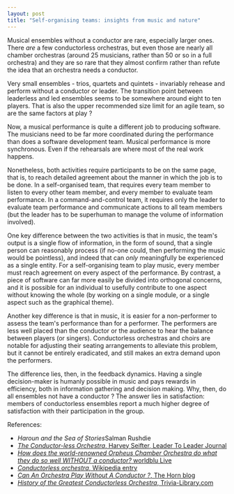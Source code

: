 ```yaml
---
layout: post
title: "Self-organising teams: insights from music and nature"
---
```

<!-- Notes
Difference between self-organisation and self-determination.
Self-organisation: when a group-level pattern or behaviour is produced through individual agents following simple rules whose inputs require only local information. (cf Couzin, etc)
Individual autonomy: when each member of the group is responsible for taking decisions concerning its own actions.
Self-determination: when each member of the group participates in decisions concerning the choices of the group.
Democracy: when each member of the group is obliged to surrender its autonomy to a leader, and is able to vote on the choice of leader.
Dictatorship: when each member of the group is obliged to surrender its autonomy to a leader, and is unable to vote on the choice of leader.
-->

Musical ensembles without a conductor are rare, especially larger ones.  There <em>are</em> a few conductorless orchestras, but even those are nearly all chamber orchestras (around 25 musicians, rather than 50 or so in a full orchestra) and they are so rare that they almost confirm rather than refute the idea that an orchestra needs a conductor.

Very small ensembles - trios, quartets and quintets - invariably rehease and perform without a conductor or leader.  The transition point between leaderless and led ensembles seems to be somewhere around eight to ten players.  That is also the upper recommended size limit for an agile team, so are the same factors at play ?

Now, a musical performance is quite a different job to producing software.  The musicians need to be far more coordinated during the performance than does a software development team.  Musical performance is more synchronous.  Even if the rehearsals are where most of the real work happens.

Nonetheless, both activities require participants to be on the same page, that is, to reach detailed agreement about the manner in which the job is to be done.  In a self-organised team, that requires every team member to listen to every other team member, and every member to evaluate team performance.  In a command-and-control team, it requires only the leader to evaluate team performance and communicate actions to all team members (but the leader has to be superhuman to manage the volume of information involved).

One key difference between the two activities is that in music, the team's output is a single flow of information, in the form of sound, that a single person can reasonably process (if no-one could, then performing the music would be pointless), and indeed that can <em>only</em> meaningfully be experienced as a single entity.  For a self-organising team to play music, every member must reach agreement on every aspect of the performance.  By contrast, a piece of software can far more easily be divided into orthogonal concerns, and it is possible for an individual to usefully contribute to one aspect without knowing the whole (by working on a single module, or a single aspect such as the graphical theme).

Another key difference is that in music, it is easier for a non-performer to assess the team's performance than for a performer.  The performers are less well placed than the conductor or the audience to hear the balance between players (or singers).  Conductorless orchestras and choirs are notable for adjusting their seating arrangements to alleviate this problem, but it cannot be entirely eradicated, and still makes an extra demand upon the performers.

The difference lies, then, in the feedback dynamics.  Having a single decision-maker is humanly possible in music and pays rewards in efficiency, both in information gathering and decision making.  Why, then, do all ensembles not have a conductor ?  The answer lies in satisfaction: members of conductorless ensembles report a much higher degree of satisfaction with their participation in the group.

References:
<ul>
	<li><em>Haroun and the Sea of Stories</em>Salman Rushdie</li>
	<li><a href="http://www.leadertoleader.org/knowledgecenter/journal.aspx?ArticleID=110"><em>The Conductor-less Orchestra</em>, Harvey Seifter, Leader To Leader Journal</a></li>
	<li><a href="http://worldblulive.com/how-does-the-world-renowned-orpheus-chamber-orchestra-do-what-they-do-so-well-without-a-conductor/"><em>How does the world-renowned Orpheus Chamber Orchestra do what they do so well WITHOUT a conductor?</em> worldblu Live</a></li>
	<li><a href="http://en.wikipedia.org/wiki/Conductorless_orchestra"><em>Conductorless orchestra</em>, Wikipedia entry</a></li>
	<li><a href="http://www.blogiversity.org/blogs/the__horn/archive/2008/10/05/can-an-orchestra-play-without-a-conductor.aspx"><em>Can An Orchestra Play Without A Conductor ?</em>, The Horn blog</a></li>
	<li><a href="http://www.trivia-library.com/b/history-of-the-greatest-conductorless-orchestra.htm"><em>History of the Greatest Conductorless Orchestra</em>, Trivia-Library.com</a></li>
</ul>
